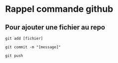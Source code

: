 # Rappel commande github

## Pour ajouter une fichier au repo

```
git add [fichier]
```
```
git commit -m "[message]"
```
```
git push
```
